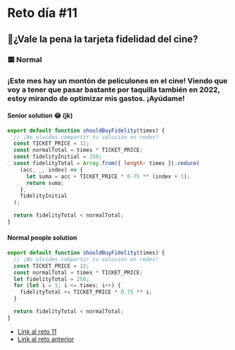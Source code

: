 # Reto día #11

## 🎄¿Vale la pena la tarjeta fidelidad del cine?

### 🟨 Normal

### ¡Este mes hay un montón de peliculones en el cine! Viendo que voy a tener que pasar bastante por taquilla también en 2022, estoy mirando de optimizar mis gastos. ¡Ayúdame!

#### Senior solution 😂 (jk)

```js
export default function shouldBuyFidelity(times) {
  // ¡No olvides compartir tu solución en redes!
  const TICKET_PRICE = 12;
  const normalTotal = times * TICKET_PRICE;
  const fidelityInitial = 250;
  const fidelityTotal = Array.from({ length: times }).reduce(
    (acc, _, index) => {
      let suma = acc + TICKET_PRICE * 0.75 ** (index + 1);
      return suma;
    },
    fidelityInitial
  );

  return fidelityTotal < normalTotal;
}
```

#### Normal people solution

```js
export default function shouldBuyFidelity(times) {
  // ¡No olvides compartir tu solución en redes!
  const TICKET_PRICE = 12;
  const normalTotal = times * TICKET_PRICE;
  let fidelityTotal = 250;
  for (let i = 1; i <= times; i++) {
    fidelityTotal += TICKET_PRICE * 0.75 ** i;
  }

  return fidelityTotal < normalTotal;
}
```

- [Link al reto 11](https://adventjs.dev/challenges/11)
- [Link al reto anterior](./reto10.md)
